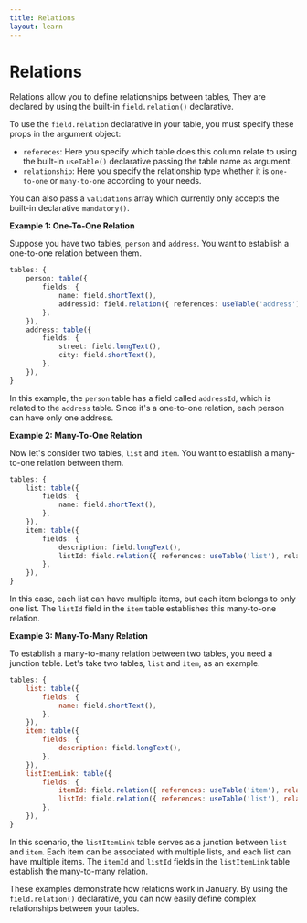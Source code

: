 ```yaml
---
title: Relations
layout: learn
---
```


# Relations

Relations allow you to define relationships between tables, They are declared by using the built-in `field.relation()` declarative.

To use the `field.relation` declarative in your table, you must specify these props in the argument object:

- `refereces`: Here you specify which table does this column relate to using the built-in `useTable()` declarative passing the table name as argument.
- `relationship`: Here you specify the relationship type whether it is `one-to-one` or `many-to-one` according to your needs.

You can also pass a `validations` array which currently only accepts the built-in declarative `mandatory()`.

**Example 1: One-To-One Relation**

Suppose you have two tables, `person` and `address`. You want to establish a one-to-one relation between them.

```typescript
tables: {
    person: table({
        fields: {
            name: field.shortText(),
            addressId: field.relation({ references: useTable('address'), relationship: 'one-to-one' }),
        },
    }),
    address: table({
        fields: {
            street: field.longText(),
            city: field.shortText(),
        },
    }),
}
```

In this example, the `person` table has a field called `addressId`, which is related to the `address` table. Since it's a one-to-one relation, each person can have only one address.

**Example 2: Many-To-One Relation**

Now let's consider two tables, `list` and `item`. You want to establish a many-to-one relation between them.

```typescript
tables: {
    list: table({
        fields: {
            name: field.shortText(),
        },
    }),
    item: table({
        fields: {
            description: field.longText(),
            listId: field.relation({ references: useTable('list'), relationship: 'many-to-one' }),
        },
    }),
}
```

In this case, each list can have multiple items, but each item belongs to only one list. The `listId` field in the `item` table establishes this many-to-one relation.

**Example 3: Many-To-Many Relation**

To establish a many-to-many relation between two tables, you need a junction table. Let's take two tables, `list` and `item`, as an example.

```javascript
tables: {
    list: table({
        fields: {
            name: field.shortText(),
        },
    }),
    item: table({
        fields: {
            description: field.longText(),
        },
    }),
    listItemLink: table({
        fields: {
            itemId: field.relation({ references: useTable('item'), relationship: 'many-to-one' }),
            listId: field.relation({ references: useTable('list'), relationship: 'many-to-one' }),
        },
    }),
}
```

In this scenario, the `listItemLink` table serves as a junction between `list` and `item`. Each item can be associated with multiple lists, and each list can have multiple items. The `itemId` and `listId` fields in the `listItemLink` table establish the many-to-many relation.

These examples demonstrate how relations work in January. By using the `field.relation()` declarative, you can now easily define complex relationships between your tables.
